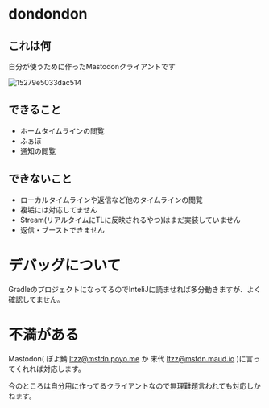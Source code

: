 # dondondon

## これは何

自分が使うために作ったMastodonクライアントです

![15279e5033dac514](https://user-images.githubusercontent.com/1310799/73954713-8fa8d900-4945-11ea-8ab7-5af7fb67fe5e.png)


## できること
* ホームタイムラインの閲覧
* ふぁぼ
* 通知の閲覧

## できないこと

* ローカルタイムラインや返信など他のタイムラインの閲覧
* 複垢には対応してません
* Stream(リアルタイムにTLに反映されるやつ)はまだ実装していません
* 返信・ブーストできません


# デバッグについて

GradleのプロジェクトになってるのでInteliJに読ませれば多分動きますが、よく確認してません。

# 不満がある

Mastodon( ぽよ鯖 ltzz@mstdn.poyo.me か 末代 ltzz@mstdn.maud.io )に言ってくれれば対応します。

今のところは自分用に作ってるクライアントなので無理難題言われても対応しかねます。